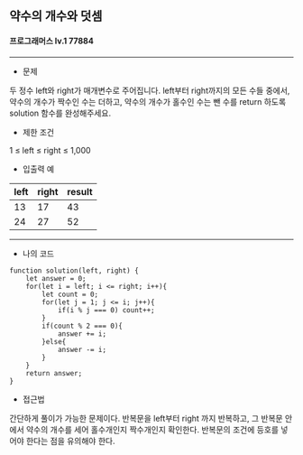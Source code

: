 ## 약수의 개수와 덧셈
#### 프로그래머스 lv.1 77884
------
* 문제

두 정수 left와 right가 매개변수로 주어집니다. left부터 right까지의 모든 수들 중에서, 약수의 개수가 짝수인 수는 더하고, 약수의 개수가 홀수인 수는 뺀 수를 return 하도록 solution 함수를 완성해주세요.

* 제한 조건

1 ≤ left ≤ right ≤ 1,000

* 입출력 예

|left|right|result|
|---|---|---|
|13|17|43|
|24|27|52|

-----

* 나의 코드
```
function solution(left, right) {
    let answer = 0;
    for(let i = left; i <= right; i++){
        let count = 0;
        for(let j = 1; j <= i; j++){
            if(i % j === 0) count++;
        }
        if(count % 2 === 0){
            answer += i;
        }else{
            answer -= i;
        }
    }
    return answer;
}
```


* 접근법

간단하게 풀이가 가능한 문제이다. 반복문을 left부터 right 까지 반복하고, 그 반복문 안에서 약수의 개수를 세어 홀수개인지 짝수개인지 확인한다. 반복문의 조건에 등호를 넣어야 한다는 점을 유의해야 한다.
